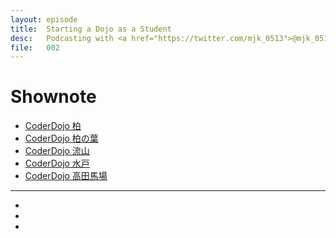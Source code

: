 ```yaml
---
layout: episode
title:  Starting a Dojo as a Student
desc:   Podcasting with <a href="https://twitter.com/mjk_0513">@mjk_0513</a>.
file:   002
---
```


# Shownote

- [CoderDojo 柏](http://www.coderdojo-kashiwa.com/)
- [CoderDojo 柏の葉](http://coderdojo-kashiwa.com/kashiwanoha/)
- [CoderDojo 流山](http://www.code-for-nagareyama.org/?cat=11)
- [CoderDojo 水戸](http://coderdojo-mito.com/)
- [CoderDojo 高田馬場](http://coderdojo-tdbb.com/)

-----------

- []()
- []()
- []()
